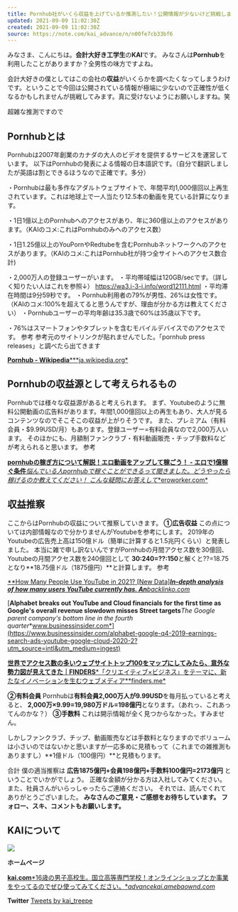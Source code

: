 ```yaml
---
title: Pornhub社がいくら収益を上げているか推測したい！公開情報が少ないけど挑戦しますわ｜KAI@会計×エンジニア×高校生｜note
updated: 2021-09-09 11:02:30Z
created: 2021-09-09 11:02:30Z
source: https://note.com/kai_advance/n/n00fe7cb33bf6
---
```


みなさま、こんにちは。**会計大好き工学生**の**KAI**です。
みなさんは**Pornhub**を利用したことがありますか？全男性の味方ですよね。

会計大好きの僕としてはこの会社の**収益**がいくらかを調べたくなってしまうわけです。ということで今回は公開されている情報が極端に少ないので正確性が低くなるかもしれませんが挑戦してみます。真に受けないようにお願いしますね。笑

超雑な推測ですので

## Pornhubとは

Pornhubは2007年創業のカナダの大人のビデオを提供するサービスを運営しています。
以下はPornhubの発表による情報の日本語訳です。（自分で翻訳しましたが英語は割とできるほうなので正確です。多分）

・Pornhubは最も多作なアダルトウェブサイトで、年間平均1,000億回以上再生されています。これは地球上で一人当たり12.5本の動画を見ている計算になります。

・1日1億以上のPornhubへのアクセスがあり、年に360億以上のアクセスがあります。（KAIのコメ:これはPornhubのみへのアクセス数）

・1日1.25億以上のYouPornやRedtubeを含むPornhubネットワークへのアクセスがあります。（KAIのコメ:これはPornhub社が持つ全サイトへのアクセス数合計)

・2,000万人の登録ユーザーがいます。
・平均帯域幅は120GB/secです。（詳しく知りたい人はこれを参照↓）
https://wa3.i-3-i.info/word12111.html
・平均滞在時間は9分59秒です。
・Pornhub利用者の79%が男性、26%は女性です。（KAIのコメ:100%を超えてると思うんですが、理由が分かる方は教えてください）
・Pornhubユーザーの平均年齢は35.3歳で60%は35歳以下です。

・76%はスマートフォンやタブレットを含むモバイルデバイスでのアクセスです。
参考
参考元のサイトリンクが貼れませんでした。「pornhub press releases」と調べたら出てきます

[**Pornhub - Wikipedia*****ja.wikipedia.org*](https://ja.wikipedia.org/wiki/Pornhub)

## Pornhubの収益源として考えられるもの

Pornhubでは様々な収益源があると考えられます。
まず、Youtubeのように無料公開動画の広告料があります。年間1,000億回以上の再生もあり、大人が見るコンテンツなのでそこそこの収益が上がりそうです。
また、プレミアム（有料会員・$9.99USD/月）もあります。登録ユーザー=有料会員なので2,000万人います。
そのほかにも、月額制ファンクラブ・有料動画販売・チップ手数料などが考えられると思います。
参考

[**pornhubの稼ぎ方について解説！エロ動画をアップして稼ごう！ - エロで1億稼ぐ条件***悩んでいる人pornhubで稼ぐことができるって聞きました。どうやったら稼げるのか教えてください！ こんな疑問にお答えして**eroworker.com*](https://eroworker.com/pornhub/)

## 収益推察

ここからはPornhubの収益について推察していきます。
**①広告収益**
この点については内部情報なので分かりませんがYoutubeを参考にします。
2019年のYoutubeの広告売上高は150億ドル（簡単に計算すると1.5兆円くらい）と発表しました。
本当に雑で申し訳ないんですがPornhubの月間アクセス数を30億回、Youtubeの月間アクセス数を240億回として
**30:240=??:150**と解くと??=18.75となり**18.75億ドル（1875億円）**と計算します。
参考

[**How Many People Use YouTube in 2021? [New Data]***In-depth analysis of how many users YouTube currently has. An**backlinko.com*](https://backlinko.com/youtube-users)

[**Alphabet breaks out YouTube and Cloud financials for the first time as Google's overall revenue slowdown misses Street targets***The Google parent company's bottom line in the fourth quarter**www.businessinsider.com*](https://www.businessinsider.com/alphabet-google-q4-2019-earnings-search-ads-youtube-google-cloud-2020-2?utm_source=intl&utm_medium=ingest)

[**世界でアクセス数の多いウェブサイトトップ100をマップにしてみたら、意外な勢力図が見えてきた｜FINDERS***「クリエイティブ×ビジネス」をテーマに、新たなイノベーションを生むウェブメディア**finders.me*](https://finders.me/articles.php?id=1230)

**②有料会員**
Pornhubは**有料会員2,000万人が9.99USD**を毎月払っていると考えると、
**2,000万×9.99=19,980万ドル=198億円**となります。（あれっ、これあってんのかな？）
**③手数料**
これは開示情報が全く見つからなかった。すみません。

しかしファンクラブ、チップ、動画販売などは手数料となりますのでボリュームは小さいのではないかと思いますが一応多めに見積もって（これまでの雑推測もありますし）**1億ドル（100億円）**と見積もります。

合計
僕の適当推察は
**広告1875億円+会員198億円+手数料100億円=2173億円**
ということでいかがでしょう。
正確な金額が分かる方は入社してみてください。また、社員さんがいらっしゃったらご連絡ください。
それでは、読んでくれてありがとうございました。
**みなさんのご意見・ご感想をお待ちしています。**
**フォロー、スキ、コメントもお願いします。**

## KAIについて

![](https://assets.st-note.com/production/uploads/images/60819776/picture_pc_6c5bc2ea6609ae5aa17aa1bc1fd0e338.png?width=800)

**ホームページ**

[**kai.com***16歳の男子高校生。国立高等専門学校！オンラインショップとか事業をやってるのでぜひ使ってみてください。**advancekai.amebaownd.com*](https://advancekai.amebaownd.com/)

**Twitter**
[Tweets by kai_treepe](https://twitter.com/kai_treepe?ref_src=twsrc%5Etfw)